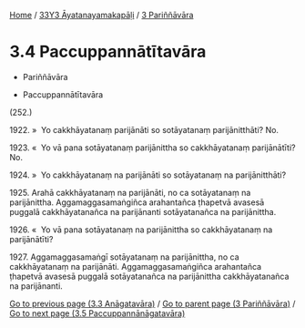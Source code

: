 
[Home](/) / [33Y3 Āyatanayamakapāḷi](...md) / [3 Pariññāvāra](../33Y3/3.md)

# 3.4 Paccuppannātītavāra

* Pariññāvāra

* Paccuppannātītavāra

(252.)

1922\. »  Yo cakkhāyatanaṃ parijānāti so sotāyatanaṃ parijānitthāti? No.

1923\. «  Yo vā pana sotāyatanaṃ parijānittha so cakkhāyatanaṃ parijānātīti? No.

1924\. »  Yo cakkhāyatanaṃ na parijānāti so sotāyatanaṃ na parijānitthāti?

1925\. Arahā cakkhāyatanaṃ na parijānāti, no ca sotāyatanaṃ na parijānittha. Aggamaggasamaṅgiñca arahantañca ṭhapetvā avasesā puggalā cakkhāyatanañca na parijānanti sotāyatanañca na parijānittha.

1926\. «  Yo vā pana sotāyatanaṃ na parijānittha so cakkhāyatanaṃ na parijānātīti?

1927\. Aggamaggasamaṅgī sotāyatanaṃ na parijānittha, no ca cakkhāyatanaṃ na parijānāti. Aggamaggasamaṅgiñca arahantañca ṭhapetvā avasesā puggalā sotāyatanañca na parijānittha cakkhāyatanañca na parijānanti.

[Go to previous page (3.3 Anāgatavāra)](3.3.md) / [Go to parent page (3 Pariññāvāra)](../33Y3/3.md) / [Go to next page (3.5 Paccuppannānāgatavāra)](3.5.md)


